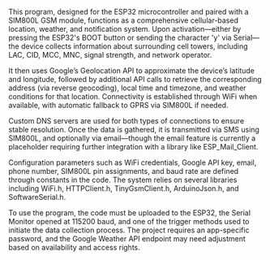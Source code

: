 This program, designed for the ESP32 microcontroller and paired with a SIM800L GSM module, functions as a comprehensive cellular-based location, weather, and notification system. Upon activation—either by pressing the ESP32's BOOT button or sending the character 'y' via Serial—the device collects information about surrounding cell towers, including LAC, CID, MCC, MNC, signal strength, and network operator.

It then uses Google’s Geolocation API to approximate the device’s latitude and longitude, followed by additional API calls to retrieve the corresponding address (via reverse geocoding), local time and timezone, and weather conditions for that location. Connectivity is established through WiFi when available, with automatic fallback to GPRS via SIM800L if needed.

Custom DNS servers are used for both types of connections to ensure stable resolution. Once the data is gathered, it is transmitted via SMS using SIM800L, and optionally via email—though the email feature is currently a placeholder requiring further integration with a library like ESP_Mail_Client. 

Configuration parameters such as WiFi credentials, Google API key, email, phone number, SIM800L pin assignments, and baud rate are defined through constants in the code. The system relies on several libraries including WiFi.h, HTTPClient.h, TinyGsmClient.h, ArduinoJson.h, and SoftwareSerial.h. 

To use the program, the code must be uploaded to the ESP32, the Serial Monitor opened at 115200 baud, and one of the trigger methods used to initiate the data collection process. The project requires an app-specific password, and the Google Weather API endpoint may need adjustment based on availability and access rights.
